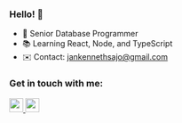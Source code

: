 ### Hello! 👋

- 💼 Senior Database Programmer
- 📚 Learning React, Node, and TypeScript 
- ✉️ Contact: jankennethsajo@gmail.com

### Get in touch with me:

<p>
   <a href="https://mail.google.com/mail/u/?authuser=jankennethsajo@gmail.com" target="_blank">
      <img src="https://img.shields.io/badge/jankennethsajo-D14836?style=for-the-badge&logo=gmail&logoColor=white" height=25">
   </a>
   <a href="https://linkedin.com/in/jan-kenneth-sajo" target="_blank">
      <img src="https://img.shields.io/badge/jankennethsajo-%230077B5.svg?style=for-the-badge&logo=linkedin&logoColor=white" height="25" />
   </a>
</p>
